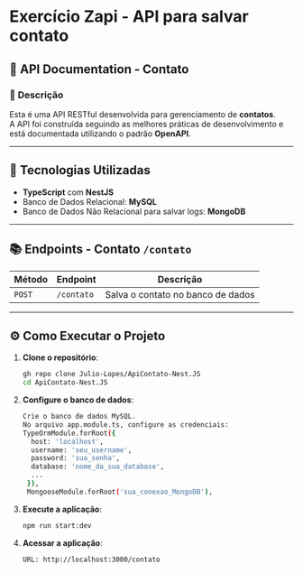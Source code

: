 # Exercício Zapi - API para salvar contato

## 📄 API Documentation - Contato

### 📝 **Descrição**

Esta é uma API RESTful desenvolvida para gerenciamento de **contatos**.  
A API foi construída seguindo as melhores práticas de desenvolvimento e está documentada utilizando o padrão **OpenAPI**.

---

## 🚀 Tecnologias Utilizadas

- **TypeScript** com **NestJS**
- Banco de Dados Relacional: **MySQL**
- Banco de Dados Não Relacional para salvar logs: **MongoDB**

---

## 📚 Endpoints - Contato `/contato`

| Método   | Endpoint    | Descrição                         |
|----------|-------------|-----------------------------------|
| `POST`   | `/contato`  | Salva o contato no banco de dados |

---

## ⚙️ Como Executar o Projeto

1. **Clone o repositório**:
   ```bash
   gh repo clone Julio-Lopes/ApiContato-Nest.JS
   cd ApiContato-Nest.JS
2. **Configure o banco de dados**:
   ```bash
   Crie o banco de dados MySQL.
   No arquivo app.module.ts, configure as credenciais:
   TypeOrmModule.forRoot({
     host: 'localhost',
     username: 'seu_username',
     password: 'sua_senha',
     database: 'nome_da_sua_database',
     ...
    }),
    MongooseModule.forRoot('sua_conexao_MongoDB'),
3. **Execute a aplicação**:
   ```bash
   npm run start:dev
5. **Acessar a aplicação**:
   ```bash
   URL: http://localhost:3000/contato

